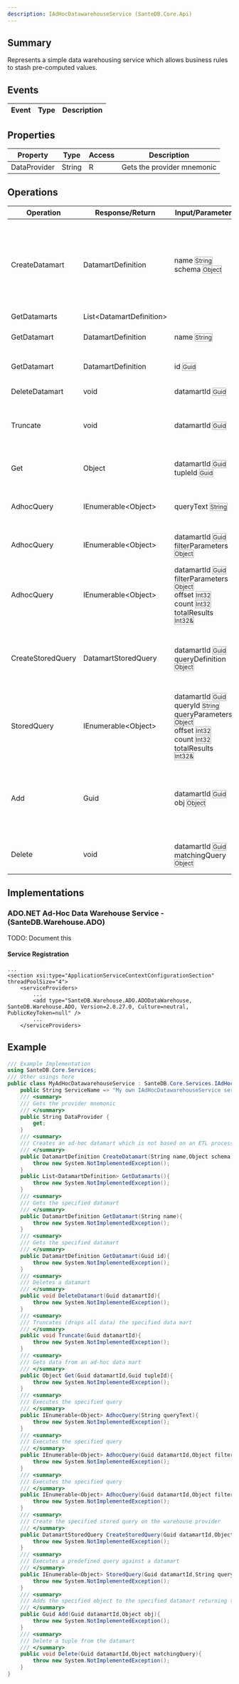 ```yaml
---
description: IAdHocDatawarehouseService (SanteDB.Core.Api)
---
```


## Summary
Represents a simple data warehousing service which allows business rules to stash
            pre-computed values.

## Events

|Event|Type|Description|
|-|-|-|

## Properties

|Property|Type|Access|Description|
|-|-|-|-|
|DataProvider|String|R|Gets the provider mnemonic|

## Operations

|Operation|Response/Return|Input/Parameter|Description|
|-|-|-|-|
|CreateDatamart|DatamartDefinition|name <small style='border:solid 1px #aaa'>String</small><br/>schema <small style='border:solid 1px #aaa'>Object</small>|Creates an ad-hoc datamart which is not based on an ETL process, rather created            by a trigger.|
|GetDatamarts|List&lt;DatamartDefinition>||TODO|
|GetDatamart|DatamartDefinition|name <small style='border:solid 1px #aaa'>String</small>|Gets the specified datamart|
|GetDatamart|DatamartDefinition|id <small style='border:solid 1px #aaa'>Guid</small>|Gets the specified datamart|
|DeleteDatamart|void|datamartId <small style='border:solid 1px #aaa'>Guid</small>|Deletes a datamart|
|Truncate|void|datamartId <small style='border:solid 1px #aaa'>Guid</small>|Truncates (drops all data) the specified data mart|
|Get|Object|datamartId <small style='border:solid 1px #aaa'>Guid</small><br/>tupleId <small style='border:solid 1px #aaa'>Guid</small>|Gets data from an ad-hoc data mart|
|AdhocQuery|IEnumerable&lt;Object>|queryText <small style='border:solid 1px #aaa'>String</small>|Executes the specified query|
|AdhocQuery|IEnumerable&lt;Object>|datamartId <small style='border:solid 1px #aaa'>Guid</small><br/>filterParameters <small style='border:solid 1px #aaa'>Object</small>|Executes the specified query|
|AdhocQuery|IEnumerable&lt;Object>|datamartId <small style='border:solid 1px #aaa'>Guid</small><br/>filterParameters <small style='border:solid 1px #aaa'>Object</small><br/>offset <small style='border:solid 1px #aaa'>Int32</small><br/>count <small style='border:solid 1px #aaa'>Int32</small><br/>totalResults <small style='border:solid 1px #aaa'>Int32&</small>|Executes the specified query|
|CreateStoredQuery|DatamartStoredQuery|datamartId <small style='border:solid 1px #aaa'>Guid</small><br/>queryDefinition <small style='border:solid 1px #aaa'>Object</small>|Create the specified stored query on the warehouse provider|
|StoredQuery|IEnumerable&lt;Object>|datamartId <small style='border:solid 1px #aaa'>Guid</small><br/>queryId <small style='border:solid 1px #aaa'>String</small><br/>queryParameters <small style='border:solid 1px #aaa'>Object</small><br/>offset <small style='border:solid 1px #aaa'>Int32</small><br/>count <small style='border:solid 1px #aaa'>Int32</small><br/>totalResults <small style='border:solid 1px #aaa'>Int32&</small>|Executes a predefined query against a datamart|
|Add|Guid|datamartId <small style='border:solid 1px #aaa'>Guid</small><br/>obj <small style='border:solid 1px #aaa'>Object</small>|Adds the specified object to the specified datamart returning the tupleId|
|Delete|void|datamartId <small style='border:solid 1px #aaa'>Guid</small><br/>matchingQuery <small style='border:solid 1px #aaa'>Object</small>|Delete a tuple from the datamart|

## Implementations


### ADO.NET Ad-Hoc Data Warehouse Service - (SanteDB.Warehouse.ADO)
TODO: Document this

#### Service Registration
```markup
...
<section xsi:type="ApplicationServiceContextConfigurationSection" threadPoolSize="4">
	<serviceProviders>
		...
		<add type="SanteDB.Warehouse.ADO.ADODataWarehouse, SanteDB.Warehouse.ADO, Version=2.0.27.0, Culture=neutral, PublicKeyToken=null" />
		...
	</serviceProviders>
```
## Example
```csharp
/// Example Implementation
using SanteDB.Core.Services;
/// Other usings here
public class MyAdHocDatawarehouseService : SanteDB.Core.Services.IAdHocDatawarehouseService { 
	public String ServiceName => "My own IAdHocDatawarehouseService service";
	/// <summary>
	/// Gets the provider mnemonic
	/// </summary>
	public String DataProvider {
		get;
	}
	/// <summary>
	/// Creates an ad-hoc datamart which is not based on an ETL process, rather created            by a trigger.
	/// </summary>
	public DatamartDefinition CreateDatamart(String name,Object schema){
		throw new System.NotImplementedException();
	}
	public List<DatamartDefinition> GetDatamarts(){
		throw new System.NotImplementedException();
	}
	/// <summary>
	/// Gets the specified datamart
	/// </summary>
	public DatamartDefinition GetDatamart(String name){
		throw new System.NotImplementedException();
	}
	/// <summary>
	/// Gets the specified datamart
	/// </summary>
	public DatamartDefinition GetDatamart(Guid id){
		throw new System.NotImplementedException();
	}
	/// <summary>
	/// Deletes a datamart
	/// </summary>
	public void DeleteDatamart(Guid datamartId){
		throw new System.NotImplementedException();
	}
	/// <summary>
	/// Truncates (drops all data) the specified data mart
	/// </summary>
	public void Truncate(Guid datamartId){
		throw new System.NotImplementedException();
	}
	/// <summary>
	/// Gets data from an ad-hoc data mart
	/// </summary>
	public Object Get(Guid datamartId,Guid tupleId){
		throw new System.NotImplementedException();
	}
	/// <summary>
	/// Executes the specified query
	/// </summary>
	public IEnumerable<Object> AdhocQuery(String queryText){
		throw new System.NotImplementedException();
	}
	/// <summary>
	/// Executes the specified query
	/// </summary>
	public IEnumerable<Object> AdhocQuery(Guid datamartId,Object filterParameters){
		throw new System.NotImplementedException();
	}
	/// <summary>
	/// Executes the specified query
	/// </summary>
	public IEnumerable<Object> AdhocQuery(Guid datamartId,Object filterParameters,Int32 offset,Int32 count,Int32& totalResults){
		throw new System.NotImplementedException();
	}
	/// <summary>
	/// Create the specified stored query on the warehouse provider
	/// </summary>
	public DatamartStoredQuery CreateStoredQuery(Guid datamartId,Object queryDefinition){
		throw new System.NotImplementedException();
	}
	/// <summary>
	/// Executes a predefined query against a datamart
	/// </summary>
	public IEnumerable<Object> StoredQuery(Guid datamartId,String queryId,Object queryParameters,Int32 offset,Int32 count,Int32& totalResults){
		throw new System.NotImplementedException();
	}
	/// <summary>
	/// Adds the specified object to the specified datamart returning the tupleId
	/// </summary>
	public Guid Add(Guid datamartId,Object obj){
		throw new System.NotImplementedException();
	}
	/// <summary>
	/// Delete a tuple from the datamart
	/// </summary>
	public void Delete(Guid datamartId,Object matchingQuery){
		throw new System.NotImplementedException();
	}
}
```
